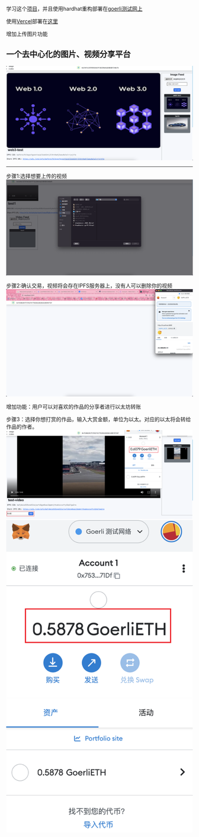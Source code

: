学习这个[项目](https://github.com/AkhileshThite/DTube)，并且使用hardhat重构部署在[goerli测试网上](https://goerli.etherscan.io/address/0xd6db55c96442afcf52597b523d5c6ac918ea2592)

使用[Vercel](https://vercel.com/dashboard)部署在[这里](https://dapp-dt-ube-hardhat-goerli-react-frontend-dnjr.vercel.app/)

增加上传图片功能

## 一个去中心化的图片、视频分享平台
![image](https://github.com/gstarkg/DAPP-DTube-hardhat-goerli-react/blob/main/images/1.png)
***

步骤1:选择想要上传的视频
![image](https://github.com/gstarkg/DAPP-DTube-hardhat-goerli-react/blob/main/images/step-1.png)

步骤2:确认交易，视频将会存在IPFS服务器上，没有人可以删除你的视频
![image](https://github.com/gstarkg/DAPP-DTube-hardhat-goerli-react/blob/main/images/step-2.png)

增加功能：用户可以对喜欢的作品的分享者进行以太坊转账

步骤3：选择你想打赏的作品，输入大赏金额，单位为以太。对应的以太将会转给作品的作者。
![image](https://github.com/gstarkg/DAPP-DTube-hardhat-goerli-react/blob/main/images/step-3.png)
![image](https://github.com/gstarkg/DAPP-DTube-hardhat-goerli-react/blob/main/images/step-3_1.png)
